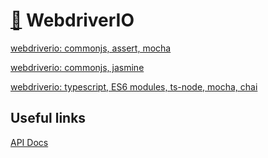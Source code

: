 # [:wolf:](https://github.com/xgirma/e2e_test_recipes) WebdriverIO

[webdriverio: commonjs, assert, mocha](https://github.com/xgirma/e2e_test_recipes/tree/master/configuration/webdriverio/webdriverio-commonjs-assert-mocha)

[webdriverio: commonjs, jasmine](https://github.com/xgirma/e2e_test_recipes/tree/master/configuration/webdriverio/webdriverio-commonjs-jasmine)

[webdriverio: typescript, ES6 modules, ts-node, mocha, chai](https://github.com/xgirma/e2e_test_recipes/tree/master/configuration/webdriverio/webdriverio-typescript-es6modules-tsnode-mocha-chai)

## Useful links

[API Docs](https://webdriver.io/docs/api.html)

